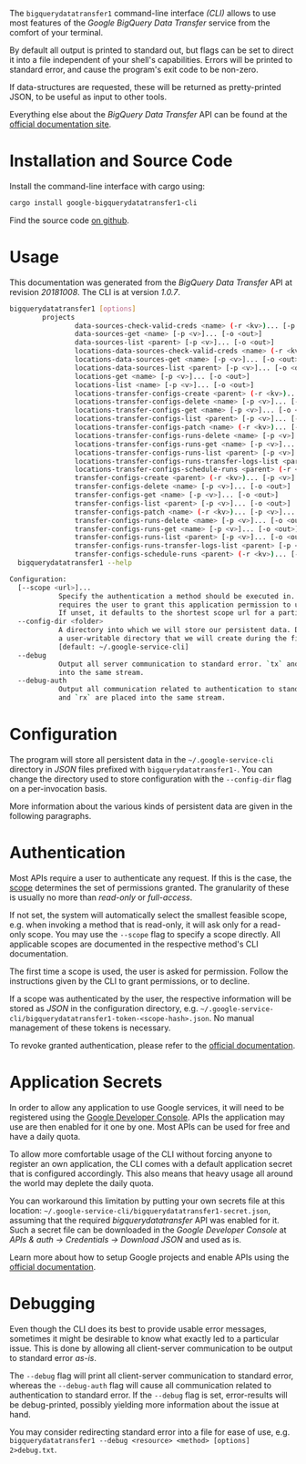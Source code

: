 <!---
DO NOT EDIT !
This file was generated automatically from 'src/mako/cli/README.md.mako'
DO NOT EDIT !
-->
The `bigquerydatatransfer1` command-line interface *(CLI)* allows to use most features of the *Google BigQuery Data Transfer* service from the comfort of your terminal.

By default all output is printed to standard out, but flags can be set to direct it into a file independent of your shell's
capabilities. Errors will be printed to standard error, and cause the program's exit code to be non-zero.

If data-structures are requested, these will be returned as pretty-printed JSON, to be useful as input to other tools.

Everything else about the *BigQuery Data Transfer* API can be found at the
[official documentation site](https://cloud.google.com/bigquery/).

# Installation and Source Code

Install the command-line interface with cargo using:

```bash
cargo install google-bigquerydatatransfer1-cli
```

Find the source code [on github](https://github.com/Byron/google-apis-rs/tree/master/gen/bigquerydatatransfer1-cli).

# Usage

This documentation was generated from the *BigQuery Data Transfer* API at revision *20181008*. The CLI is at version *1.0.7*.

```bash
bigquerydatatransfer1 [options]
        projects
                data-sources-check-valid-creds <name> (-r <kv>)... [-p <v>]... [-o <out>]
                data-sources-get <name> [-p <v>]... [-o <out>]
                data-sources-list <parent> [-p <v>]... [-o <out>]
                locations-data-sources-check-valid-creds <name> (-r <kv>)... [-p <v>]... [-o <out>]
                locations-data-sources-get <name> [-p <v>]... [-o <out>]
                locations-data-sources-list <parent> [-p <v>]... [-o <out>]
                locations-get <name> [-p <v>]... [-o <out>]
                locations-list <name> [-p <v>]... [-o <out>]
                locations-transfer-configs-create <parent> (-r <kv>)... [-p <v>]... [-o <out>]
                locations-transfer-configs-delete <name> [-p <v>]... [-o <out>]
                locations-transfer-configs-get <name> [-p <v>]... [-o <out>]
                locations-transfer-configs-list <parent> [-p <v>]... [-o <out>]
                locations-transfer-configs-patch <name> (-r <kv>)... [-p <v>]... [-o <out>]
                locations-transfer-configs-runs-delete <name> [-p <v>]... [-o <out>]
                locations-transfer-configs-runs-get <name> [-p <v>]... [-o <out>]
                locations-transfer-configs-runs-list <parent> [-p <v>]... [-o <out>]
                locations-transfer-configs-runs-transfer-logs-list <parent> [-p <v>]... [-o <out>]
                locations-transfer-configs-schedule-runs <parent> (-r <kv>)... [-p <v>]... [-o <out>]
                transfer-configs-create <parent> (-r <kv>)... [-p <v>]... [-o <out>]
                transfer-configs-delete <name> [-p <v>]... [-o <out>]
                transfer-configs-get <name> [-p <v>]... [-o <out>]
                transfer-configs-list <parent> [-p <v>]... [-o <out>]
                transfer-configs-patch <name> (-r <kv>)... [-p <v>]... [-o <out>]
                transfer-configs-runs-delete <name> [-p <v>]... [-o <out>]
                transfer-configs-runs-get <name> [-p <v>]... [-o <out>]
                transfer-configs-runs-list <parent> [-p <v>]... [-o <out>]
                transfer-configs-runs-transfer-logs-list <parent> [-p <v>]... [-o <out>]
                transfer-configs-schedule-runs <parent> (-r <kv>)... [-p <v>]... [-o <out>]
  bigquerydatatransfer1 --help

Configuration:
  [--scope <url>]...
            Specify the authentication a method should be executed in. Each scope
            requires the user to grant this application permission to use it.
            If unset, it defaults to the shortest scope url for a particular method.
  --config-dir <folder>
            A directory into which we will store our persistent data. Defaults to
            a user-writable directory that we will create during the first invocation.
            [default: ~/.google-service-cli]
  --debug
            Output all server communication to standard error. `tx` and `rx` are placed
            into the same stream.
  --debug-auth
            Output all communication related to authentication to standard error. `tx`
            and `rx` are placed into the same stream.

```

# Configuration

The program will store all persistent data in the `~/.google-service-cli` directory in *JSON* files prefixed with `bigquerydatatransfer1-`.  You can change the directory used to store configuration with the `--config-dir` flag on a per-invocation basis.

More information about the various kinds of persistent data are given in the following paragraphs.

# Authentication

Most APIs require a user to authenticate any request. If this is the case, the [scope][scopes] determines the 
set of permissions granted. The granularity of these is usually no more than *read-only* or *full-access*.

If not set, the system will automatically select the smallest feasible scope, e.g. when invoking a
method that is read-only, it will ask only for a read-only scope. 
You may use the `--scope` flag to specify a scope directly. 
All applicable scopes are documented in the respective method's CLI documentation.

The first time a scope is used, the user is asked for permission. Follow the instructions given 
by the CLI to grant permissions, or to decline.

If a scope was authenticated by the user, the respective information will be stored as *JSON* in the configuration
directory, e.g. `~/.google-service-cli/bigquerydatatransfer1-token-<scope-hash>.json`. No manual management of these tokens
is necessary.

To revoke granted authentication, please refer to the [official documentation][revoke-access].

# Application Secrets

In order to allow any application to use Google services, it will need to be registered using the 
[Google Developer Console][google-dev-console]. APIs the application may use are then enabled for it
one by one. Most APIs can be used for free and have a daily quota.

To allow more comfortable usage of the CLI without forcing anyone to register an own application, the CLI
comes with a default application secret that is configured accordingly. This also means that heavy usage
all around the world may deplete the daily quota.

You can workaround this limitation by putting your own secrets file at this location: 
`~/.google-service-cli/bigquerydatatransfer1-secret.json`, assuming that the required *bigquerydatatransfer* API 
was enabled for it. Such a secret file can be downloaded in the *Google Developer Console* at 
*APIs & auth -> Credentials -> Download JSON* and used as is.

Learn more about how to setup Google projects and enable APIs using the [official documentation][google-project-new].


# Debugging

Even though the CLI does its best to provide usable error messages, sometimes it might be desirable to know
what exactly led to a particular issue. This is done by allowing all client-server communication to be 
output to standard error *as-is*.

The `--debug` flag will print all client-server communication to standard error, whereas the `--debug-auth` flag
will cause all communication related to authentication to standard error.
If the `--debug` flag is set, error-results will be debug-printed, possibly yielding more information about the 
issue at hand.

You may consider redirecting standard error into a file for ease of use, e.g. `bigquerydatatransfer1 --debug <resource> <method> [options] 2>debug.txt`.


[scopes]: https://developers.google.com/+/api/oauth#scopes
[revoke-access]: http://webapps.stackexchange.com/a/30849
[google-dev-console]: https://console.developers.google.com/
[google-project-new]: https://developers.google.com/console/help/new/